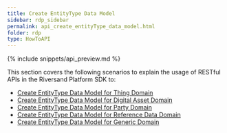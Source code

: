 ```yaml
---
title: Create EntityType Data Model
sidebar: rdp_sidebar
permalink: api_create_entityType_data_model.html
folder: rdp
type: HowToAPI
---
```


{% include snippets/api_preview.md %}

This section covers the following scenarios to explain the usage of RESTful APIs in the Riversand Platform SDK to:

* [Create EntityType Data Model for Thing Domain](api_create_entityType_data_model_scenario1.html)
* [Create EntityType Data Model for Digital Asset Domain](api_create_entityType_data_model_scenario2.html)
* [Create EntityType Data Model for Party Domain](api_create_entityType_data_model_scenario3.html)
* [Create EntityType Data Model for Reference Data Domain](api_create_entityType_data_model_scenario4.html)
* [Create EntityType Data Model for Generic Domain](api_create_entityType_data_model_scenario5.html)
